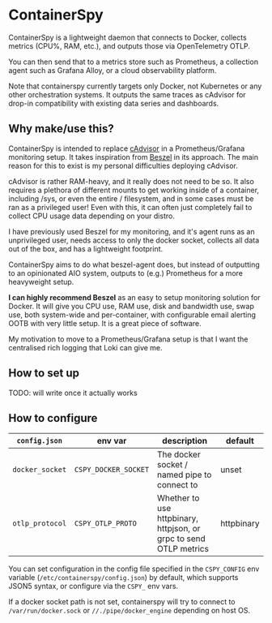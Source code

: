 # ContainerSpy

ContainerSpy is a lightweight daemon that connects to Docker, collects metrics (CPU%, RAM, etc.), and outputs those
via OpenTelemetry OTLP.

You can then send that to a metrics store such as Prometheus, a collection agent such as Grafana Alloy,
or a cloud observability platform.

Note that containerspy currently targets only Docker, not Kubernetes or any other orchestration systems.
It outputs the same traces as cAdvisor for drop-in compatibility with existing data series and dashboards.

## Why make/use this?

ContainerSpy is intended to replace [cAdvisor](https://github.com/google/cadvisor) in a Prometheus/Grafana monitoring
setup. It takes inspiration from [Beszel](https://www.beszel.dev/) in its approach.
The main reason for this to exist is my personal difficulties deploying cAdvisor.

cAdvisor is rather RAM-heavy, and it really does not need to be so.
It also requires a plethora of different mounts to get working inside of a container, including /sys, or even the entire
/ filesystem, and in some cases must be ran as a privileged user!
Even with this, it can often just completely fail to collect CPU usage data depending on your distro.

I have previously used Beszel for my monitoring, and it's agent runs as an unprivileged user,
needs access to only the docker socket, collects all data out of the box, and has a lightweight footprint.

ContainerSpy aims to do what beszel-agent does, but instead of outputting to an opinionated AIO system,
outputs to (e.g.) Prometheus for a more heavyweight setup.

**I can highly recommend Beszel** as an easy to setup monitoring solution for Docker.
It will give you CPU use, RAM use, disk and bandwidth use, swap use, both system-wide and per-container, with
configurable email alerting OOTB with very little setup. It is a great piece of software.

My motivation to move to a Prometheus/Grafana setup is that I want the centralised rich logging that Loki can give me.

## How to set up

TODO: will write once it actually works

## How to configure

| `config.json`   | env var              | description                                                       | default    |
| --------------- | -------------------- | ----------------------------------------------------------------- | ---------- |
| `docker_socket` | `CSPY_DOCKER_SOCKET` | The docker socket / named pipe to connect to                      | unset      |
| `otlp_protocol` | `CSPY_OTLP_PROTO`    | Whether to use httpbinary, httpjson, or grpc to send OTLP metrics | httpbinary |

You can set configuration in the config file specified in the `CSPY_CONFIG` env variable
(`/etc/containerspy/config.json`) by default, which supports JSON5 syntax, or configure via the `CSPY_` env vars.

If a docker socket path is not set, containerspy will try to connect to
`/var/run/docker.sock` or `//./pipe/docker_engine` depending on host OS.
